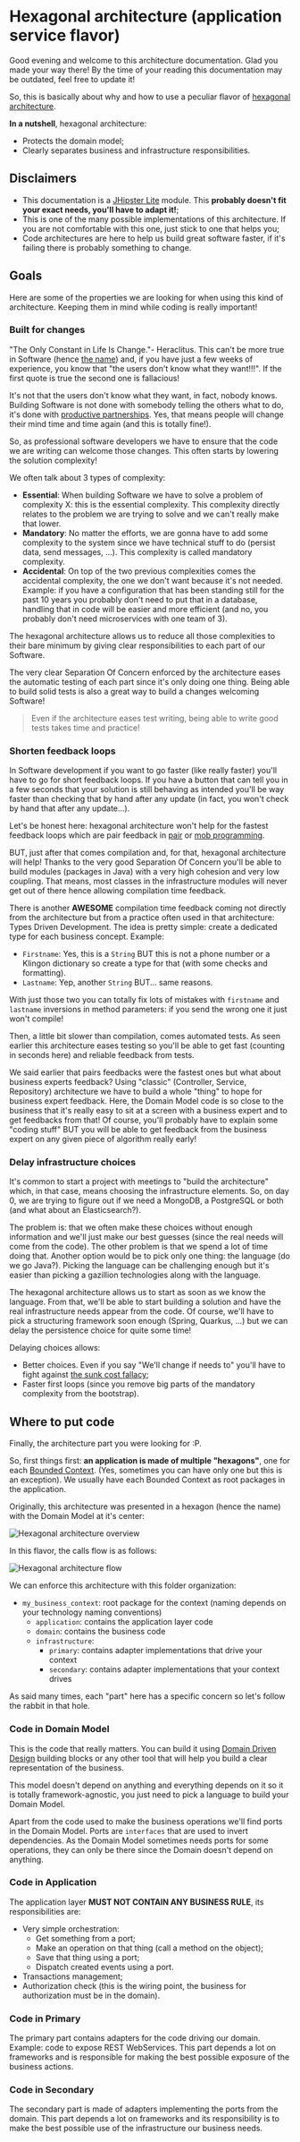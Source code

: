 # Hexagonal architecture (application service flavor)

Good evening and welcome to this architecture documentation. Glad you made your way there! By the time of your reading this documentation may be outdated, feel free to update it!

So, this is basically about why and how to use a peculiar flavor of [hexagonal architecture](https://alistair.cockburn.us/hexagonal-architecture/).

**In a nutshell**, hexagonal architecture:

- Protects the domain model;
- Clearly separates business and infrastructure responsibilities.

## Disclaimers

- This documentation is a [JHipster Lite](https://github.com/jhipster/jhipster-lite) module. This **probably doesn't fit your exact needs, you'll have to adapt it!**;
- This is one of the many possible implementations of this architecture. If you are not comfortable with this one, just stick to one that helps you;
- Code architectures are here to help us build great software faster, if it's failing there is probably something to change.

## Goals

Here are some of the properties we are looking for when using this kind of architecture. Keeping them in mind while coding is really important!

### Built for changes

"The Only Constant in Life Is Change."- Heraclitus. This can't be more true in Software (hence [the name](https://en.wikipedia.org/wiki/Software)) and, if you have just a few weeks of experience, you know that "the users don't know what they want!!!". If the first quote is true the second one is fallacious!

It's not that the users don't know what they want, in fact, nobody knows. Building Software is not done with somebody telling the others what to do, it's done with [productive partnerships](https://manifesto.softwarecraftsmanship.org/). Yes, that means people will change their mind time and time again (and this is totally fine!).

So, as professional software developers we have to ensure that the code we are writing can welcome those changes. This often starts by lowering the solution complexity!

We often talk about 3 types of complexity:

- **Essential**: When building Software we have to solve a problem of complexity X: this is the essential complexity. This complexity directly relates to the problem we are trying to solve and we can't really make that lower.
- **Mandatory**: No matter the efforts, we are gonna have to add some complexity to the system since we have technical stuff to do (persist data, send messages, ...). This complexity is called mandatory complexity.
- **Accidental**: On top of the two previous complexities comes the accidental complexity, the one we don't want because it's not needed. Example: if you have a configuration that has been standing still for the past 10 years you probably don't need to put that in a database, handling that in code will be easier and more efficient (and no, you probably don't need microservices with one team of 3).

The hexagonal architecture allows us to reduce all those complexities to their bare minimum by giving clear responsibilities to each part of our Software.

The very clear Separation Of Concern enforced by the architecture eases the automatic testing of each part since it's only doing one thing. Being able to build solid tests is also a great way to build a changes welcoming Software!

> Even if the architecture eases test writing, being able to write good tests takes time and practice!

### Shorten feedback loops

In Software development if you want to go faster (like really faster) you'll have to go for short feedback loops. If you have a button that can tell you in a few seconds that your solution is still behaving as intended you'll be way faster than checking that by hand after any update (in fact, you won't check by hand that after any update...).

Let's be honest here: hexagonal architecture won't help for the fastest feedback loops which are pair feedback in [pair](https://en.wikipedia.org/wiki/Pair_programming) or [mob programming](https://en.wikipedia.org/wiki/Mob_programming).

BUT, just after that comes compilation and, for that, hexagonal architecture will help! Thanks to the very good Separation Of Concern you'll be able to build modules (packages in Java) with a very high cohesion and very low coupling. That means, most classes in the infrastructure modules will never get out of there hence allowing compilation time feedback.

There is another **AWESOME** compilation time feedback coming not directly from the architecture but from a practice often used in that architecture: Types Driven Development. The idea is pretty simple: create a dedicated type for each business concept. Example:

- `Firstname`: Yes, this is a `String` BUT this is not a phone number or a Klingon dictionary so create a type for that (with some checks and formatting).
- `Lastname`: Yep, another `String` BUT... same reasons.

With just those two you can totally fix lots of mistakes with `firstname` and `lastname` inversions in method parameters: if you send the wrong one it just won't compile!

Then, a little bit slower than compilation, comes automated tests. As seen earlier this architecture eases testing so you'll be able to get fast (counting in seconds here) and reliable feedback from tests.

We said earlier that pairs feedbacks were the fastest ones but what about business experts feedback? Using "classic" (Controller, Service, Repository) architecture we have to build a whole "thing" to hope for business expert feedback. Here, the Domain Model code is so close to the business that it's really easy to sit at a screen with a business expert and to get feedbacks from that! Of course, you'll probably have to explain some "coding stuff" BUT you will be able to get feedback from the business expert on any given piece of algorithm really early!

### Delay infrastructure choices

It's common to start a project with meetings to "build the architecture" which, in that case, means choosing the infrastructure elements. So, on day 0, we are trying to figure out if we need a MongoDB, a PostgreSQL or both (and what about an Elasticsearch?).

The problem is: that we often make these choices without enough information and we'll just make our best guesses (since the real needs will come from the code). The other problem is that we spend a lot of time doing that. Another option would be to pick only one thing: the language (do we go Java?). Picking the language can be challenging enough but it's easier than picking a gazillion technologies along with the language.

The hexagonal architecture allows us to start as soon as we know the language. From that, we'll be able to start building a solution and have the real infrastructure needs appear from the code. Of course, we'll have to pick a structuring framework soon enough (Spring, Quarkus, ...) but we can delay the persistence choice for quite some time!

Delaying choices allows:

- Better choices. Even if you say "We'll change if needs to" you'll have to fight against [the sunk cost fallacy](https://thedecisionlab.com/biases/the-sunk-cost-fallacy);
- Faster first loops (since you remove big parts of the mandatory complexity from the bootstrap).

## Where to put code

Finally, the architecture part you were looking for :P.

So, first things first: **an application is made of multiple "hexagons"**, one for each [Bounded Context](https://martinfowler.com/bliki/BoundedContext.html). (Yes, sometimes you can have only one but this is an exception). We usually have each Bounded Context as root packages in the application.

Originally, this architecture was presented in a hexagon (hence the name) with the Domain Model at it's center:

![Hexagonal architecture overview](hexagonal-global-schema.png)

In this flavor, the calls flow is as follows:

![Hexagonal architecture flow](hexagonal-flow.png)

We can enforce this architecture with this folder organization:

- `my_business_context`: root package for the context (naming depends on your technology naming conventions)
  - `application`: contains the application layer code
  - `domain`: contains the business code
  - `infrastructure`:
    - `primary`: contains adapter implementations that drive your context
    - `secondary`: contains adapter implementations that your context drives

As said many times, each "part" here has a specific concern so let's follow the rabbit in that hole.

### Code in Domain Model

This is the code that really matters. You can build it using [Domain Driven Design](https://en.wikipedia.org/wiki/Domain-driven_design) building blocks or any other tool that will help you build a clear representation of the business.

This model doesn't depend on anything and everything depends on it so it is totally framework-agnostic, you just need to pick a language to build your Domain Model.

Apart from the code used to make the business operations we'll find ports in the Domain Model. Ports are `interfaces` that are used to invert dependencies. As the Domain Model sometimes needs ports for some operations, they can only be there since the Domain doesn't depend on anything.

### Code in Application

The application layer **MUST NOT CONTAIN ANY BUSINESS RULE**, its responsibilities are:

- Very simple orchestration:
  - Get something from a port;
  - Make an operation on that thing (call a method on the object);
  - Save that thing using a port;
  - Dispatch created events using a port.
- Transactions management;
- Authorization check (this is the wiring point, the business for authorization must be in the domain).

### Code in Primary

The primary part contains adapters for the code driving our domain. Example: code to expose REST WebServices. This part depends a lot on frameworks and is responsible for making the best possible exposure of the business actions.

### Code in Secondary

The secondary part is made of adapters implementing the ports from the domain. This part depends a lot on frameworks and its responsibility is to make the best possible use of the infrastructure our business needs.
